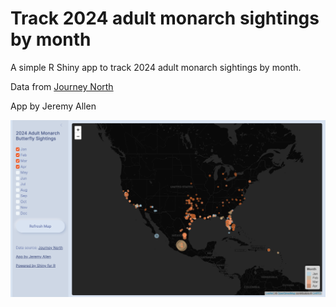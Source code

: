 # Track 2024 adult monarch sightings by month

A simple R Shiny app to track 2024 adult monarch sightings by month.

Data from [Journey North](https://journeynorth.org/)

App by Jeremy Allen

![](https://github.com/jeremy-allen/monarchs/blob/3ab95e8de9a32116170c314d7889e45f6fa3ae24/monarchs.png)
